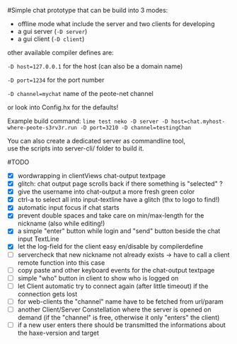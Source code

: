 #Simple chat prototype that can be build into 3 modes:

- offline mode what include the server and two clients for developing
- a gui server (`-D server`)
- a gui client (`-D client`)

other available compiler defines are:  

`-D host=127.0.0.1` for the host (can also be a domain name)  

`-D port=1234` for the port number  

`-D channel=mychat` name of the peote-net channel  

or look into Config.hx for the defaults!

Example build command:
`lime test neko -D server -D host=chat.myhost-where-peote-s3rv3r.run -D port=3210 -D channel=testingChan`
  

You can also create a dedicated server as commandline tool,  
use the scripts into server-cli/ folder to build it.


#TODO

- [x] wordwrapping in clientViews chat-output textpage
- [x] glitch: chat output page scrolls back if there something is "selected" ?
- [x] give the username into chat-output a more fresh green color
- [x] ctrl-a to select all into input-textline have a glitch (thx to logo to find!)
- [x] automatic input focus if chat starts
- [x] prevent double spaces and take care on min/max-length for the nickname (also while editing!)
- [x] a simple "enter" button while login and "send" button beside the chat input TextLine
- [x] let the log-field for the client easy en/disable by compilerdefine
- [ ] servercheck that new nickname not already exists -> have to call a client remote function into this case
- [ ] copy paste and other keyboard events for the chat-output textpage
- [ ] simple "who" button in client to show who is logged on
- [ ] let Client automatic try to connect again (after little timeout) if the connection gets lost
- [ ] for web-clients the "channel" name have to be fetched from url/param
- [ ] another Client/Server Constellation where the server is opened on demand (if the "channel" is free, otherwise it only "enters" the client)
- [ ] if a new user enters there should be transmitted the informations about the haxe-version and target